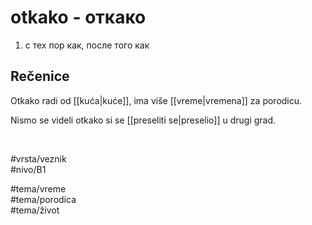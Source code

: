 # otkako - откaко

1. с тех пор как, после того как

## Rečenice

Otkako radi od [[kuća|kuće]], ima više [[vreme|vremena]] za porodicu.

Nismo se videli otkako si se [[preseliti se|preselio]] u drugi grad.

<br>

#vrsta/veznik  
#nivo/B1  

#tema/vreme  
#tema/porodica  
#tema/život  
